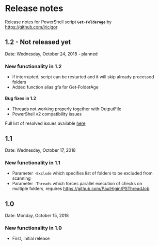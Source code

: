 # Release notes

Release notes for PowerShell script **`Get-FolderAge`** by https://github.com/iricigor

## 1.2 - Not released yet

Date: Wednesday, October 24, 2018 - planned

### New functionality in 1.2

- If interrupted, script can be restarted and it will skip already processed folders
- Added function alias gfa for Get-FolderAge

#### Bug fixes in 1.2

- Threads not working properly together with OutputFile
- PowerShell v2 compatibility issues

Full list of resolved issues available [here](https://github.com/iricigor/GetFolderAge/milestone/4?closed=1)

## 1.1

Date: Wednesday, October 17, 2018

### New functionality in 1.1

- Parameter `-Exclude` which specifies list of folders to be excluded from scanning
- Parameter `-Threads` which forces parallel execution of checks on multiple folders, requires https://github.com/PaulHigin/PSThreadJob

## 1.0

Date: Monday, October 15, 2018

### New functionality in 1.0

- First, initial release
